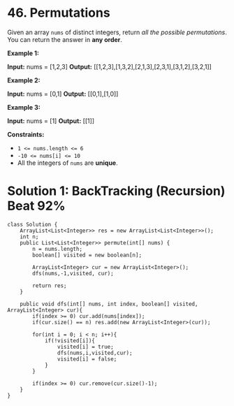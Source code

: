 # 46. Permutations
Given an array  `nums`  of distinct integers, return  _all the possible permutations_. You can return the answer in  **any order**.

**Example 1:**

**Input:** nums = [1,2,3]
**Output:** [[1,2,3],[1,3,2],[2,1,3],[2,3,1],[3,1,2],[3,2,1]]

**Example 2:**

**Input:** nums = [0,1]
**Output:** [[0,1],[1,0]]

**Example 3:**

**Input:** nums = [1]
**Output:** [[1]]

**Constraints:**

-   `1 <= nums.length <= 6`
-   `-10 <= nums[i] <= 10`
-   All the integers of  `nums`  are  **unique**.

# Solution 1: BackTracking (Recursion) Beat 92%
```
class Solution {
    ArrayList<List<Integer>> res = new ArrayList<List<Integer>>();
    int n;
    public List<List<Integer>> permute(int[] nums) {
        n = nums.length;
        boolean[] visited = new boolean[n];
        
        ArrayList<Integer> cur = new ArrayList<Integer>();
        dfs(nums,-1,visited, cur);
        
        return res;
    }
    
    public void dfs(int[] nums, int index, boolean[] visited, ArrayList<Integer> cur){
        if(index >= 0) cur.add(nums[index]);
        if(cur.size() == n) res.add(new ArrayList<Integer>(cur));
        
        for(int i = 0; i < n; i++){
            if(!visited[i]){
                visited[i] = true;
                dfs(nums,i,visited,cur);
                visited[i] = false;
            }
        }
        
        if(index >= 0) cur.remove(cur.size()-1);
    }
} 
```